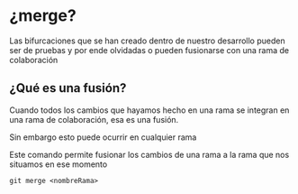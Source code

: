# ¿merge?


Las bifurcaciones que se han creado dentro de nuestro desarrollo pueden ser de pruebas y por ende olvidadas o pueden fusionarse con una rama de colaboración

## ¿Qué es una fusión?

Cuando todos los cambios que hayamos hecho en una rama se integran en una rama de colaboración, esa es una fusión.

Sin embargo esto puede ocurrir en cualquier rama

Este comando permite fusionar los cambios de una rama a la rama que nos situamos en ese momento

```
git merge <nombreRama>
```

